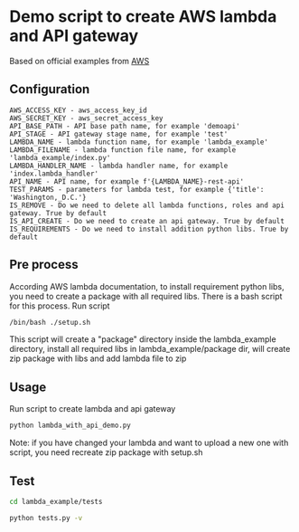 # Demo script to create AWS lambda and API gateway
Based on official examples from [AWS](https://docs.aws.amazon.com/code-samples/latest/catalog/code-catalog-python-example_code-lambda.html)

## Configuration
    AWS_ACCESS_KEY - aws_access_key_id
    AWS_SECRET_KEY - aws_secret_access_key
    API_BASE_PATH - API base path name, for example 'demoapi'
    API_STAGE - API gateway stage name, for example 'test'
    LAMBDA_NAME - lambda function name, for example 'lambda_example'
    LAMBDA_FILENAME - lambda function file name, for example 'lambda_example/index.py'
    LAMBDA_HANDLER_NAME - lambda handler name, for example 'index.lambda_handler'
    API_NAME - API name, for example f'{LAMBDA_NAME}-rest-api'
    TEST_PARAMS - parameters for lambda test, for example {'title': 'Washington,_D.C.'}
    IS_REMOVE - Do we need to delete all lambda functions, roles and api gateway. True by default
    IS_API_CREATE - Do we need to create an api gateway. True by default
    IS_REQUIREMENTS - Do we need to install addition python libs. True by default

## Pre process
According AWS lambda documentation, to install requirement python libs, you need to create a package with all required libs.
There is a bash script for this process. Run script
```bash
/bin/bash ./setup.sh
```
This script will create a "package" directory inside the lambda_example directory, install
all required libs in lambda_example/package dir, will create zip package with libs and add lambda file to zip
## Usage
Run script to create lambda and api gateway
```bash
python lambda_with_api_demo.py
```

Note: if you have changed your lambda and want to upload a new one with script, 
you need recreate zip package with setup.sh

## Test
```bash
cd lambda_example/tests

python tests.py -v
```
